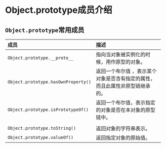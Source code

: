 # Object.prototype成员介绍

## `Object.prototype`常用成员 <a id="objectprototype&#x5E38;&#x7528;&#x6210;&#x5458;"></a>

| 成员 | 描述 |
| :--- | :--- |
| `Object.prototype.__proto__` | 指向当对象被实例化的时候，用作原型的对象。 |
| `Object.prototype.hasOwnProperty()` | 返回一个布尔值 ，表示某个对象是否含有指定的属性，而且此属性非原型链继承的。 |
| `Object.prototype.isPrototypeOf()` | 返回一个布尔值，表示指定的对象是否在本对象的原型链中。 |
|  |  |
| `Object.prototype.toString()` | 返回对象的字符串表示。 |
| `Object.prototype.valueOf()` | 返回指定对象的原始值。 |

